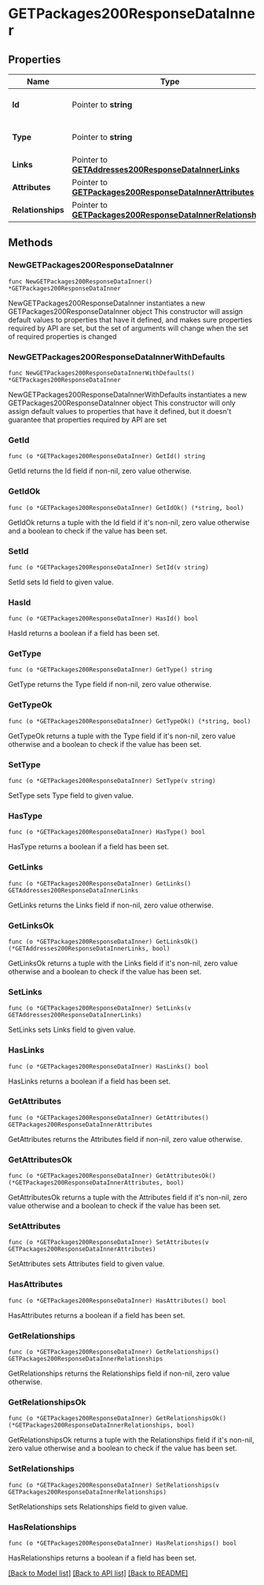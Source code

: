 # GETPackages200ResponseDataInner

## Properties

Name | Type | Description | Notes
------------ | ------------- | ------------- | -------------
**Id** | Pointer to **string** | The resource&#39;s id | [optional] 
**Type** | Pointer to **string** | The resource&#39;s type | [optional] 
**Links** | Pointer to [**GETAddresses200ResponseDataInnerLinks**](GETAddresses200ResponseDataInnerLinks.md) |  | [optional] 
**Attributes** | Pointer to [**GETPackages200ResponseDataInnerAttributes**](GETPackages200ResponseDataInnerAttributes.md) |  | [optional] 
**Relationships** | Pointer to [**GETPackages200ResponseDataInnerRelationships**](GETPackages200ResponseDataInnerRelationships.md) |  | [optional] 

## Methods

### NewGETPackages200ResponseDataInner

`func NewGETPackages200ResponseDataInner() *GETPackages200ResponseDataInner`

NewGETPackages200ResponseDataInner instantiates a new GETPackages200ResponseDataInner object
This constructor will assign default values to properties that have it defined,
and makes sure properties required by API are set, but the set of arguments
will change when the set of required properties is changed

### NewGETPackages200ResponseDataInnerWithDefaults

`func NewGETPackages200ResponseDataInnerWithDefaults() *GETPackages200ResponseDataInner`

NewGETPackages200ResponseDataInnerWithDefaults instantiates a new GETPackages200ResponseDataInner object
This constructor will only assign default values to properties that have it defined,
but it doesn't guarantee that properties required by API are set

### GetId

`func (o *GETPackages200ResponseDataInner) GetId() string`

GetId returns the Id field if non-nil, zero value otherwise.

### GetIdOk

`func (o *GETPackages200ResponseDataInner) GetIdOk() (*string, bool)`

GetIdOk returns a tuple with the Id field if it's non-nil, zero value otherwise
and a boolean to check if the value has been set.

### SetId

`func (o *GETPackages200ResponseDataInner) SetId(v string)`

SetId sets Id field to given value.

### HasId

`func (o *GETPackages200ResponseDataInner) HasId() bool`

HasId returns a boolean if a field has been set.

### GetType

`func (o *GETPackages200ResponseDataInner) GetType() string`

GetType returns the Type field if non-nil, zero value otherwise.

### GetTypeOk

`func (o *GETPackages200ResponseDataInner) GetTypeOk() (*string, bool)`

GetTypeOk returns a tuple with the Type field if it's non-nil, zero value otherwise
and a boolean to check if the value has been set.

### SetType

`func (o *GETPackages200ResponseDataInner) SetType(v string)`

SetType sets Type field to given value.

### HasType

`func (o *GETPackages200ResponseDataInner) HasType() bool`

HasType returns a boolean if a field has been set.

### GetLinks

`func (o *GETPackages200ResponseDataInner) GetLinks() GETAddresses200ResponseDataInnerLinks`

GetLinks returns the Links field if non-nil, zero value otherwise.

### GetLinksOk

`func (o *GETPackages200ResponseDataInner) GetLinksOk() (*GETAddresses200ResponseDataInnerLinks, bool)`

GetLinksOk returns a tuple with the Links field if it's non-nil, zero value otherwise
and a boolean to check if the value has been set.

### SetLinks

`func (o *GETPackages200ResponseDataInner) SetLinks(v GETAddresses200ResponseDataInnerLinks)`

SetLinks sets Links field to given value.

### HasLinks

`func (o *GETPackages200ResponseDataInner) HasLinks() bool`

HasLinks returns a boolean if a field has been set.

### GetAttributes

`func (o *GETPackages200ResponseDataInner) GetAttributes() GETPackages200ResponseDataInnerAttributes`

GetAttributes returns the Attributes field if non-nil, zero value otherwise.

### GetAttributesOk

`func (o *GETPackages200ResponseDataInner) GetAttributesOk() (*GETPackages200ResponseDataInnerAttributes, bool)`

GetAttributesOk returns a tuple with the Attributes field if it's non-nil, zero value otherwise
and a boolean to check if the value has been set.

### SetAttributes

`func (o *GETPackages200ResponseDataInner) SetAttributes(v GETPackages200ResponseDataInnerAttributes)`

SetAttributes sets Attributes field to given value.

### HasAttributes

`func (o *GETPackages200ResponseDataInner) HasAttributes() bool`

HasAttributes returns a boolean if a field has been set.

### GetRelationships

`func (o *GETPackages200ResponseDataInner) GetRelationships() GETPackages200ResponseDataInnerRelationships`

GetRelationships returns the Relationships field if non-nil, zero value otherwise.

### GetRelationshipsOk

`func (o *GETPackages200ResponseDataInner) GetRelationshipsOk() (*GETPackages200ResponseDataInnerRelationships, bool)`

GetRelationshipsOk returns a tuple with the Relationships field if it's non-nil, zero value otherwise
and a boolean to check if the value has been set.

### SetRelationships

`func (o *GETPackages200ResponseDataInner) SetRelationships(v GETPackages200ResponseDataInnerRelationships)`

SetRelationships sets Relationships field to given value.

### HasRelationships

`func (o *GETPackages200ResponseDataInner) HasRelationships() bool`

HasRelationships returns a boolean if a field has been set.


[[Back to Model list]](../README.md#documentation-for-models) [[Back to API list]](../README.md#documentation-for-api-endpoints) [[Back to README]](../README.md)


